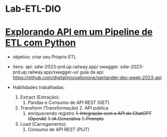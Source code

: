 # Lab-ETL-DIO

# [Explorando API em um Pipeline de ETL com Python ](web.dio.me/project/explorando-ia-generativa-em-um-pipeline-de-etl-com-python/)


- objetivo: criar seu Próprio ETL  

- itens:
    api: sdw-2023-prd.up.railway.app/
    swagger: sdw-2023-prd.up.railway.app/swagger-ui/
    guia da api: https://github.com/digitalinnovationone/santander-dev-week-2023-api

- Habilidades trabalhadas:
    1. Extract (Extração): 
        1. Pandas e Consumo de API REST (GET)
    1. Transform (Transformação)
        2. API publica
        1. enriquecendo registro
      ~~1. Integração com a API do ChatGPT (OpenAl)~~
      ~~1. IA Generativa~~
      ~~1. Prompts~~
    1. Load (Carregamento):
        1. Consumo de API REST (PIJT)
